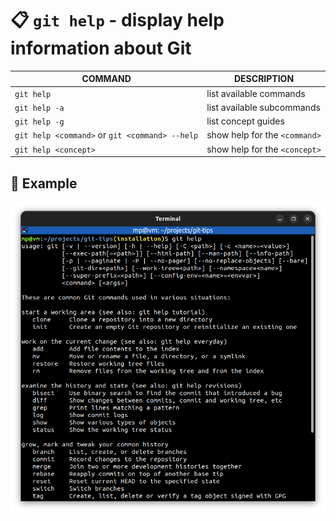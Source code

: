 # 📋 `git help` - display help information about Git

| COMMAND                                        | DESCRIPTION                   |
| ---------------------------------------------- | ----------------------------- |
| `git help`                                     | list available commands       |
| `git help -a`                                  | list available subcommands    |
| `git help -g`                                  | list concept guides           |
| `git help <command>` or `git <command> --help` | show help for the `<command>` |
| `git help <concept>`                           | show help for the `<concept>` |

## 📌 Example

![](images/git-help.png)